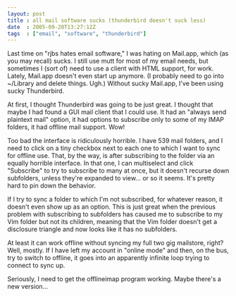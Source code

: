 ```yaml
---
layout: post
title : all mail software sucks (thunderbird doesn't suck less)
date  : 2005-09-20T13:27:12Z
tags  : ["email", "software", "thunderbird"]
---
```

Last time on "rjbs hates email software," I was hating on Mail.app, which (as you may recall) sucks.  I still use mutt for most of my email needs, but sometimes I (sort of) need to use a client with HTML support, for work. Lately, Mail.app doesn't even start up anymore.  (I probably need to go into ~/Library and delete things.  Ugh.)  Without sucky Mail.app, I've been using sucky Thunderbird.

At first, I thought Thunderbird was going to be just great.  I thought that maybe I had found a GUI mail client that I could use.  It had an "always send plaintext mail" option, it had options to subscribe only to some of my IMAP folders, it had offline mail support.  Wow!

Too bad the interface is ridiculously horrible.  I have 539 mail folders, and I need to click on a tiny checkbox next to each one to which I want to sync for offline use.  That, by the way, is after subscribing to the folder via an equally horrible interface.  In that one, I can multiselect and click "Subscribe" to try to subscribe to many at once, but it doesn't recurse down subfolders, unless they're expanded to view... or so it seems.  It's pretty hard to pin down the behavior.

If I try to sync a folder to which I'm not subscribed, for whatever reason, it doesn't even show up as an option.  This is just great when the previous problem with subscribing to subfolders has caused me to subscribe to my Vim folder but not its children, meaning that the Vim folder doesn't get a disclosure triangle and now looks like it has no subfolders.

At least it can work offline without syncing my full two gig mailstore, right? Well, mostly.  If I have left my account in "online mode" and then, on the bus, try to switch to offline, it goes into an apparently infinite loop trying to connect to sync up.

Seriously, I need to get the offlineimap program working.  Maybe there's a new version... 
